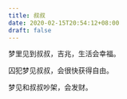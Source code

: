 ```yaml
---
title: 叔叔
date: 2020-02-15T20:54:12+08:00
draft: false
---
```


梦里见到叔叔，吉兆，生活会幸福。



囚犯梦见叔叔，会很快获得自由。



梦见和叔叔吵架，会发财。

